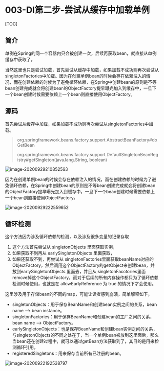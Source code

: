 # 003-DI第二步-尝试从缓存中加载单例

[TOC]

## 简介

单例在Spring的同一个容器内只会被创建一次，后续再获取bean，就直接从单例缓存中获取了。

当然这里也只是尝试加载，首先尝试从缓存中加载，如果加载不成功则再次尝试从singletonFactories中加载。因为在创建单例bean的时候会存在依赖注入的情况，而在创建依赖的时候为了避免循环依赖，在Spring中创建bean的原则是不等bean创建完成就会将创建bean的ObjectFactory提早曝光加入到缓存中，一旦下一个bean创建时候需要依赖上一个bean则直接使用ObjectFactory。

## 源码

首先尝试从缓存中加载，如果加载不成功则再次尝试从singletonFactories中加载。

> org.springframework.beans.factory.support.AbstractBeanFactory#doGetBean
>
> org.springframework.beans.factory.support.DefaultSingletonBeanRegistry#getSingleton(java.lang.String, boolean)

![image-20200929210852563](../../assets/image-20200929210852563.png)

因为在创建单例bean的时候会存在依赖注入的情况，而在创建依赖的时候为了避免循环依赖，在Spring中创建bean的原则是不等bean创建完成就会将创建bean的ObjectFactory提早曝光加入到缓存中，一旦下一个bean创建时候需要依赖上一个bean则直接使用ObjectFactory。

![image-20200929222559652](../../assets/image-20200929222559652.png)

## 循环检测

这个方法因为涉及循环依赖的检测，以及涉及很多变量的记录存取

1. 这个方法首先尝试从 singletonObjects 里面获取实例，
2. 如果获取不到再从 earlySingletonObjects 里面获取，
3. 如果还获取不到，再尝试从 singletonFactories里面获取beanName对应的ObjectFactory，然后调用这个ObjectFactory的getObject来创建bean，并放到earlySingletonObjects 里面去，并且从 singletonFacotories里面remove掉这个ObjectFactory，而对于后续的所有内存操作都只为了循环依赖检测时候使用，也就是在 allowEarlyReference 为 true 的情况下才会使用。

这里涉及用于存储bean的不同的map，可能让读者感到崩溃，简单解释如下。

- singletonObjects：用于保存BeanName和创建bean实例之间的关系，bean name --> bean instance。
- singletonFactories：用于保存BeanName和创建bean的工厂之间的关系，bean name --> ObjectFactory。
- earlySingletonObjects：也是保存BeanName和创建bean实例之间的关系，与singletonObjects的不同之处在于，当一个单例bean被放到这里面后，那么当bean还在创建过程中，就可以通过getBean方法获取到了，其目的是用来检测循环引用。
- registeredSingletons：用来保存当前所有已注册的bean。

![image-20200922192538797](../../assets/image-20200922192538797.png)

